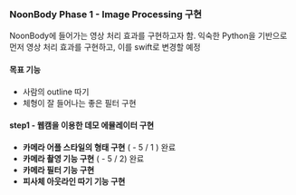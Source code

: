 ### NoonBody Phase 1 - Image Processing 구현

NoonBody에 들어가는 영상 처리 효과를 구현하고자 함. 익숙한 Python을 기반으로 먼저 영상 처리 효과를 구현하고, 이를 swift로 변경할 예정

#### 목표 기능

 - 사람의 outline 따기
- 체형이 잘 들어나는 좋은 필터 구현

#### step1 - 웹캠을 이용한 데모 에뮬레이터 구현

* **카메라 어플 스타일의 형태 구현** ( - 5 / 1 ) 완료
* **카메라 촬영 기능 구현** ( - 5 / 2) 완료
* **카메라 필터 기능 구현**
* **피사체 아웃라인 따기 기능 구현**

